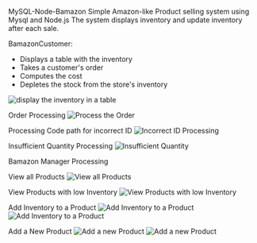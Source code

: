 MySQL-Node-Bamazon
Simple Amazon-like Product selling system using Mysql and Node.js  The system displays inventory and update inventory after each sale.

BamazonCustomer:

* Displays a table with the inventory
* Takes a customer's order
* Computes the cost
* Depletes the stock from the store's inventory

![display the inventory in a table](/images/image1.JPG)

Order Processing
![Process the Order](/images/image2.JPG)

Processing Code path for incorrect ID
![Incorrect ID Processing](/images/customer3.jpg)

Insufficient Quantity Processing
![Insufficient Quantity](/images/customer4.jpg)

Bamazon Manager Processing

View all Products
![View all Products](/images/manager1.JPG)

View Products with low Inventory
![View Products with low Inventory](/images/manager2.JPG)

Add Inventory to a Product
![Add Inventory to a Product](/images/manager3.JPG)
![Add Inventory to a Product](/images/manager4.JPG)

Add a New Product
![Add a new Product](/images/manager5.JPG)
![Add a new Product](/images/manager6.JPG)

